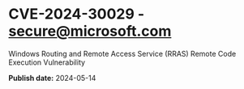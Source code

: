 # CVE-2024-30029 - secure@microsoft.com

Windows Routing and Remote Access Service (RRAS) Remote Code Execution Vulnerability

**Publish date:** 2024-05-14
